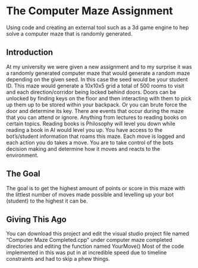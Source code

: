# The Computer Maze Assignment
Using code and creating an external tool such as a 3d game engine to hep solve a computer maze that is randomly generated.

## Introduction
At my university we were given a new assignment and to my surprise it was a randomly generated computer maze that would generate a random maze depending on the given seed. In this case the seed would be your student ID.
This maze would generate a 10x10x5 grid a total of 500 rooms to visit and each direction/corridor being locked behind doors.
Doors can be unlocked by finding keys on the floor and then interacting with them to pick up them up to be stored within your backpack. Or you can brute force the door and determine its key.
There are events that occur during the maze that you can attend or ignore. Anything from lectures to reading books on certain topics. Reading books is Philosophy will level you down while reading a book in AI would level you up.
You have access to the bot’s/student information that roams this maze.
Each move is logged and each action you do takes a move.
You are to take control of the bots decision making and determine how it moves and reacts to the environment. 

## The Goal
The goal is to get the highest amount of points or score in this maze with the littlest number of moves made possible and levelling up your bot (student) to the highest it can be.

## Giving This Ago
You can download this project and edit the visual studio project file named “Computer Maze Completed.cpp” under computer maze completed directories and editing the function named YourMove()
Most of the code implemented in this was put in at incredible speed due to timeline constraints and had to skip a phew things.
